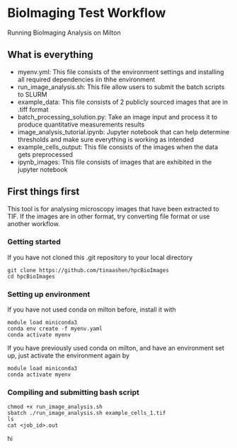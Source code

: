 BioImaging Test Workflow
=================================
Running BioImaging Analysis on Milton

## What is everything

- myenv.yml: This file consists of the environment settings and installing all required dependencies iin thhe environment
- run_image_analysis.sh: This file allow users to submit the batch scripts to SLURM
- example_data: This file consists of 2 publicly sourced images that are in .tiff format
- batch_processing_solution.py: Take an image input and process it to produce quantitative measurements results
- image_analysis_tutorial.ipynb: Jupyter notebook that can help determine thresholds and make sure everything is working as intended
- example_cells_output: This file consists of the images when the data gets preprocessed
- ipynb_images: This file consists of images that are exhibited in the jupyter notebook


## First things first

This tool is for analysing microscopy images that have been extracted to TIF. If the images are in other format, try converting file format or use another workflow.

### Getting started
If you have not cloned this .git repository to your local directory
```
git clone https://github.com/tinaashen/hpcBioImages
cd hpcBioImages
```
### Setting up environment
If you have not used conda on milton before, install it with
```
module load miniconda3
conda env create -f myenv.yaml
conda activate myenv 
```
If you have previously used conda on milton, and have an environment set up, just activate the environment again by
```
module load miniconda3
conda activate myenv
```
### Compiling and submitting bash script
```
chmod +x run_image_analysis.sh
sbatch ./run_image_analysis.sh example_cells_1.tif
ls 
cat <job_id>.out
```

hi